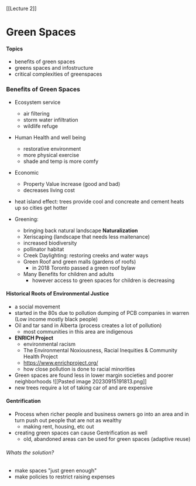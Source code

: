 [[Lecture 2]]
# Green Spaces
#### Topics
- benefits of green spaces
- greens spaces and infostructure
- critical complexities of greenspaces


### Benefits of Green Spaces
- Ecosystem service
	- air filtering
	- storm water infiltration
	- wildlife refuge
- Human Health and well being
	- restorative environment
	- more physical exercise
	- shade and temp is more comfy
- Economic 
	- Property Value increase (good and bad)
	- decreases living cost

- heat island effect: trees provide cool and concreate and cement heats up so cities get hotter

- Greening:
	- bringing back natural landscape **Naturalization**
	- Xeriscaping (landscape that needs less maitenance)
	- increased biodiversity
	- pollinator habitat
	- Creek Daylighting: restoring creeks and water ways
	- Green Roof and green malls (gardens of roofs)
		- in 2018 Toronto passed a green roof bylaw
	- Many Benefits for children and adults
		- however access to green spaces for children is decreasing



#### Historical Roots of Environmental Justice
- a social movement
- started in the 80s due to pollution dumping of PCB companies in warren (Low income mostly black people)
- Oil and tar sand in Alberta (process creates a lot of pollution)
	- most communities in this area are indigenous
- **ENRICH Project**
	- environmental racism
	- The Environmental Noxiousness, Racial Inequities & Community Health Project
	- https://www.enrichproject.org/
	- how close pollution is done to racial minorities
- Green spaces are found less in lower margin societies and poorer neighborhoods
![[Pasted image 20230915191813.png]]
- new trees require a lot of taking car of and are expensive

#### Gentrification
- Process when richer people and business owners go into an area and in turn push out people that are not as wealthy
	- making rent, housing, etc out
- creating green spaces can cause Gentrification as well
	- old, abandoned areas can be used for green spaces (adaptive reuse)
###### Whats the solution?
- make spaces "just green enough"
- make policies to restrict raising expenses